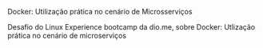 Docker: Utilização prática no cenário de Microsserviços

Desafio do Linux Experience bootcamp da dio.me, sobre Docker: Utlização prática no cenário de microserviços
